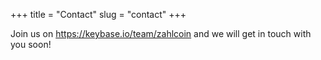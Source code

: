 +++
title = "Contact"
slug = "contact"
+++

Join us on https://keybase.io/team/zahlcoin and we will get in touch with you soon!

